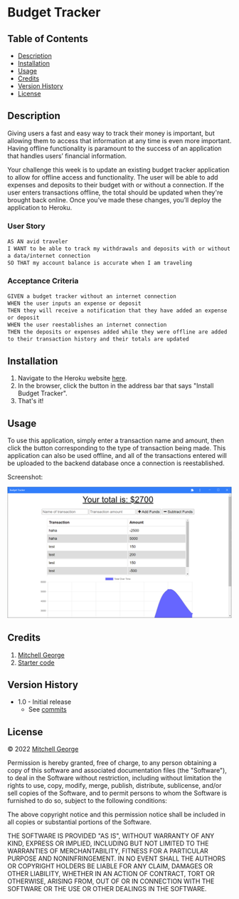 # Budget Tracker

## Table of Contents

  - [Description](#description)
  - [Installation](#installation)
  - [Usage](#usage)
  - [Credits](#credits)
  - [Version History](#version-history)
  - [License](#license)

## Description

Giving users a fast and easy way to track their money is important, but allowing them to access that information at any time is even more important. Having offline functionality is paramount to the success of an application that handles users’ financial information.

Your challenge this week is to update an existing budget tracker application to allow for offline access and functionality. The user will be able to add expenses and deposits to their budget with or without a connection. If the user enters transactions offline, the total should be updated when they're brought back online. Once you’ve made these changes, you’ll deploy the application to Heroku.

### User Story

```
AS AN avid traveler
I WANT to be able to track my withdrawals and deposits with or without a data/internet connection
SO THAT my account balance is accurate when I am traveling
```

### Acceptance Criteria

```
GIVEN a budget tracker without an internet connection
WHEN the user inputs an expense or deposit
THEN they will receive a notification that they have added an expense or deposit
WHEN the user reestablishes an internet connection
THEN the deposits or expenses added while they were offline are added to their transaction history and their totals are updated
```

## Installation

1. Navigate to the Heroku website [here]().
2. In the browser, click the button in the address bar that says "Install Budget Tracker".
3. That's it!

## Usage

To use this application, simply enter a transaction name and amount, then click the button corresponding to the type of transaction being made. This application can also be used offline, and all of the transactions entered will be uploaded to the backend database once a connection is reestablished.

Screenshot:

![Budget tracker screenshot](./assets/images/screenshot.png)

## Credits

1. [Mitchell George](https://github.com/mitchgeorge8)
2. [Starter code](https://github.com/coding-boot-camp/symmetrical-bassoon)

## Version History

- 1.0 - Initial release
  - See [commits](https://github.com/mitchgeorge8/budget-tracker/commits)

## License

&copy; 2022 [Mitchell George](https://github.com/mitchgeorge8)

Permission is hereby granted, free of charge, to any person obtaining
a copy of this software and associated documentation files (the
"Software"), to deal in the Software without restriction, including
without limitation the rights to use, copy, modify, merge, publish,
distribute, sublicense, and/or sell copies of the Software, and to
permit persons to whom the Software is furnished to do so, subject to
the following conditions:

The above copyright notice and this permission notice shall be
included in all copies or substantial portions of the Software.

THE SOFTWARE IS PROVIDED "AS IS", WITHOUT WARRANTY OF ANY KIND,
EXPRESS OR IMPLIED, INCLUDING BUT NOT LIMITED TO THE WARRANTIES OF
MERCHANTABILITY, FITNESS FOR A PARTICULAR PURPOSE AND
NONINFRINGEMENT. IN NO EVENT SHALL THE AUTHORS OR COPYRIGHT HOLDERS BE
LIABLE FOR ANY CLAIM, DAMAGES OR OTHER LIABILITY, WHETHER IN AN ACTION
OF CONTRACT, TORT OR OTHERWISE, ARISING FROM, OUT OF OR IN CONNECTION
WITH THE SOFTWARE OR THE USE OR OTHER DEALINGS IN THE SOFTWARE.
